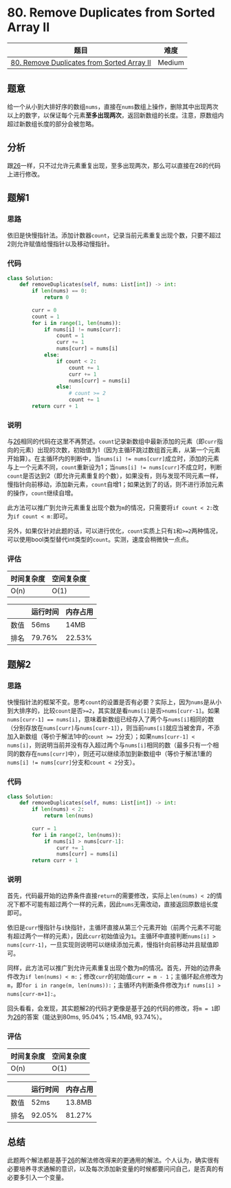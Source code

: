 # 80. Remove Duplicates from Sorted Array II

| 题目 | 难度 |
| ---- | ---- |
| [80. Remove Duplicates from Sorted Array II](https://leetcode.com/problems/remove-duplicates-from-sorted-array-ii/) | Medium |

## 题意

给一个从小到大排好序的数组`nums`，直接在`nums`数组上操作，删除其中出现两次以上的数字，以保证每个元素**至多出现两次**，返回新数组的长度。注意，原数组内超过新数组长度的部分会被忽略。

## 分析

跟[26](26.md)一样，只不过允许元素重复出现，至多出现两次，那么可以直接在26的代码上进行修改。

## 题解1

### 思路

依旧是快慢指针法。添加计数器`count`，记录当前元素重复出现个数，只要不超过2则允许赋值给慢指针以及移动慢指针。

### 代码

```python
class Solution:
    def removeDuplicates(self, nums: List[int]) -> int:
        if len(nums) == 0:
            return 0
        
        curr = 0
        count = 1
        for i in range(1, len(nums)):
            if nums[i] != nums[curr]:
                count = 1
                curr += 1
                nums[curr] = nums[i]
            else:
                if count < 2:
                    count += 1
                    curr += 1
                    nums[curr] = nums[i]
                else:
                    # count >= 2
                    count += 1
        return curr + 1
```

### 说明

与[26](26.md)相同的代码在这里不再赘述。`count`记录新数组中最新添加的元素（即`curr`指向的元素）出现的次数，初始值为1（因为主循环跳过数组首元素，从第一个元素开始算）。在主循环内的判断中，当`nums[i] != nums[curr]`成立时，添加的元素与上一个元素不同，`count`重新设为1；当`nums[i] != nums[curr]`不成立时，判断`count`是否达到2（即允许元素重复的个数），如果没有，则与发现不同元素一样，慢指针向前移动，添加新元素，`count`自增1；如果达到了的话，则不进行添加元素的操作，`count`继续自增。

此方法可以推广到允许元素重复出现个数为`m`的情况，只需要将`if count < 2:`改为`if count < m:`即可。

另外，如果仅针对此题的话，可以进行优化，`count`实质上只有`1`和`>=2`两种情况，可以使用bool类型替代int类型的`count`。实测，速度会稍微快一点点。

### 评估

| 时间复杂度 | 空间复杂度 |
| ---- | ---- |
| O(n) | O(1) |

| | 运行时间 | 内存占用 |
| ---- | ---- | ---- |
| 数值 | 56ms | 14MB |
| 排名 | 79.76% | 22.53% |

## 题解2

### 思路

快慢指针法的框架不变。思考`count`的设置是否有必要？实际上，因为`nums`是从小到大排序的，比较`count`是否`>=2`，其实就是看`nums[i]`是否`>nums[curr-1]`。如果`nums[curr-1] == nums[i]`，意味着新数组已经存入了两个与`nums[i]`相同的数（分别存放在`nums[curr]`与`nums[curr-1]`），则当前`nums[i]`就应当被舍弃，不添加入新数组（等价于解法1中的`count >= 2`分支）；如果`nums[curr-1] < nums[i]`，则说明当前并没有存入超过两个与`nums[i]`相同的数（最多只有一个相同的数存在`nums[curr]`中），则还可以继续添加到新数组中（等价于解法1重的`nums[i] != nums[curr]`分支和`count < 2`分支）。

### 代码

```python
class Solution:
    def removeDuplicates(self, nums: List[int]) -> int:
        if len(nums) < 2:
            return len(nums)
        
        curr = 1
        for i in range(2, len(nums)):
            if nums[i] > nums[curr-1]:
                curr += 1
                nums[curr] = nums[i]
        return curr + 1
```

### 说明

首先，代码最开始的边界条件直接`return`的需要修改，实际上`len(nums) < 2`的情况下都不可能有超过两个一样的元素，因此`nums`无需改动，直接返回原数组长度即可。

依旧是`curr`慢指针与`i`快指针，主循环直接从第三个元素开始（前两个元素不可能有超过两个一样的元素），因此`curr`初始值设为`1`。主循环中直接判断`nums[i] > nums[curr-1]`，一旦实现则说明可以继续添加元素，慢指针向前移动并且赋值即可。

同样，此方法可以推广到允许元素重复出现个数为`m`的情况。首先，开始的边界条件改为`if len(nums) < m:`；修改`curr`的初始值`curr = m - 1`；主循环起点修改为`m`，即`for i in range(m, len(nums)):`；主循环内判断条件修改为`if nums[i] > nums[curr-m+1]:`。

回头看看，会发现，其实题解2的代码才更像是基于[26](26.md)的代码的修改，将`m = 1`即为[26](26.md)的答案（能达到80ms, 95.04%；15.4MB, 93.74%）。

### 评估

| 时间复杂度 | 空间复杂度 |
| ---- | ---- |
| O(n) | O(1) |

| | 运行时间 | 内存占用 |
| ---- | ---- | ---- |
| 数值 | 52ms | 13.8MB |
| 排名 | 92.05% | 81.27% |

## 总结

此题两个解法都是基于[26](26.md)的解法修改得来的更通用的解法。个人认为，确实很有必要培养寻求通解的意识，以及每次添加新变量的时候都要问问自己，是否真的有必要多引入一个变量。
